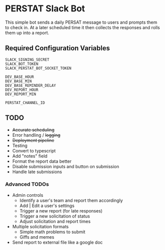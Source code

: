# PERSTAT Slack Bot

This simple bot sends a daily PERSAT message to users and prompts them to check in. At a later scheduled time it then collects the responses and rolls them up into a report.

## Required Configuration Variables
```
SLACK_SIGNING_SECRET
SLACK_BOT_TOKEN
SLACK_PERSTAT_BOT_SOCKET_TOKEN

DEV_BASE_HOUR
DEV_BASE_MIN
DEV_BASE_REMINDER_DELAY
DEV_REPORT_HOUR
DEV_REPORT_MIN

PERSTAT_CHANNEL_ID
```

## TODO
- ~~Accurate scheduling~~
- Error handling / ~~logging~~
- ~~Deployment pipeline~~
- Testing
- Convert to typescript
- Add "notes" field
- Format the report data better
- Disable submission inputs and button on submission
- Handle late submissions


### Advanced TODOs
- Admin controls
    - Identify a user's team and report them accordingly
    - Add | Edit a user's settings
    - Trigger a new report (for late responses)
    - Trigger a new solicitation of status
    - Adjust solicitation and report times
- Multiple solicitation formats
    - Simple math problems to submit
    - Giffs and memes
- Send report to external file like a google doc
